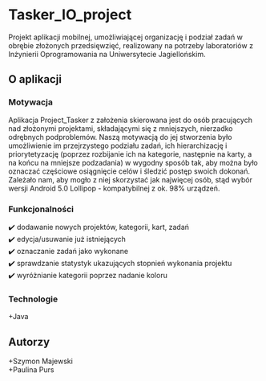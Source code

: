 # Tasker_IO_project

Projekt aplikacji mobilnej, umożliwiającej organizację i podział zadań w obrębie złożonych przedsięwzięć, realizowany na potrzeby laboratoriów z Inżynierii Oprogramowania na Uniwersytecie Jagiellońskim. 

## O aplikacji 

### Motywacja

Aplikacja Project_Tasker z założenia skierowana jest do osób pracujących nad złożonymi projektami, składającymi się z mniejszych, nierzadko odrębnych podproblemów.
Naszą motywacją do jej stworzenia było umożliwienie im przejrzystego podziału zadań, ich hierarchizację i priorytetyzację (poprzez rozbijanie ich na kategorie, następnie na karty, a na końcu na mniejsze podzadania) w wygodny sposób tak, aby można było oznaczać częściowe osiągnięcie celów i śledzić postęp swoich dokonań. 
Zależało nam, aby mogło z niej skorzystać jak najwięcej osób, stąd wybór wersji Android 5.0 Lollipop - kompatybilnej z ok. 98% urządzeń.

### Funkcjonalności
  :heavy_check_mark: dodawanie nowych projektów, kategorii, kart, zadań \
  :heavy_check_mark: edycja/usuwanie już istniejących \
  :heavy_check_mark: oznaczanie zadań jako wykonane \
  :heavy_check_mark: sprawdzanie statystyk ukazujących stopnień wykonania projektu \
  :heavy_check_mark: wyróżnianie kategorii poprzez nadanie koloru

### Technologie
  +Java

## Autorzy
  +Szymon Majewski \
  +Paulina Purs
